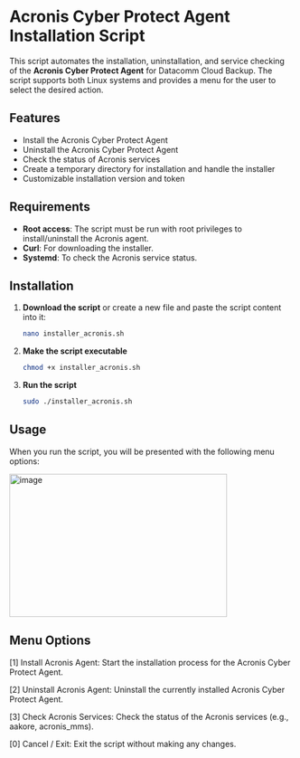 # Acronis Cyber Protect Agent Installation Script

This script automates the installation, uninstallation, and service checking of the **Acronis Cyber Protect Agent** for Datacomm Cloud Backup. The script supports both Linux systems and provides a menu for the user to select the desired action.

## Features
- Install the Acronis Cyber Protect Agent
- Uninstall the Acronis Cyber Protect Agent
- Check the status of Acronis services
- Create a temporary directory for installation and handle the installer
- Customizable installation version and token

## Requirements
- **Root access**: The script must be run with root privileges to install/uninstall the Acronis agent.
- **Curl**: For downloading the installer.
- **Systemd**: To check the Acronis service status.
  
## Installation

1. **Download the script** or create a new file and paste the script content into it:
   
   ```bash
   nano installer_acronis.sh

2. **Make the script executable**
   
   ```bash
   chmod +x installer_acronis.sh
   
3. **Run the script**
   
   ```bash
   sudo ./installer_acronis.sh

## Usage

When you run the script, you will be presented with the following menu options:

<img width="385" height="253" alt="image" src="https://github.com/user-attachments/assets/62f256bc-cb0a-42e2-a4ce-afdf702db93a" />

## Menu Options

[1] Install Acronis Agent: Start the installation process for the Acronis Cyber Protect Agent.

[2] Uninstall Acronis Agent: Uninstall the currently installed Acronis Cyber Protect Agent.

[3] Check Acronis Services: Check the status of the Acronis services (e.g., aakore, acronis_mms).

[0] Cancel / Exit: Exit the script without making any changes.
